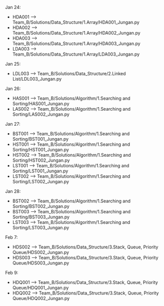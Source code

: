Jan 24: 
* HDA001 --> Team_B/Solutions/Data_Structure/1.Array/HDA001_Jungan.py
* HDA002 --> Team_B/Solutions/Data_Structure/1.Array/HDA002_Jungan.py
* HDA003 --> Team_B/Solutions/Data_Structure/1.Array/HDA003_Jungan.py
* LDA003 --> Team_B/Solutions/Data_Structure/1.Array/LDA003_Jungan.py

Jan 25:
* LDL003 --> Team_B/Solutions/Data_Structure/2.Linked List/LDL003_Jungan.py

Jan 26:
* HAS001 --> Team_B/Solutions/Algorithm/1.Searching and Sorting/HAS001_Jungan.py
* LAS002 --> Team_B/Solutions/Algorithm/1.Searching and Sorting/LAS002_Jungan.py

Jan 27:
* BST001 --> Team_B/Solutions/Algorithm/1.Searching and Sorting/BST001_Jungan.py
* HST001 --> Team_B/Solutions/Algorithm/1.Searching and Sorting/HST001_Jungan.py
* HST002 --> Team_B/Solutions/Algorithm/1.Searching and Sorting/HST002_Jungan.py
* LST001 --> Team_B/Solutions/Algorithm/1.Searching and Sorting/LST001_Jungan.py
* LST002 --> Team_B/Solutions/Algorithm/1.Searching and Sorting/LST002_Jungan.py

Jan 28:
* BST002 --> Team_B/Solutions/Algorithm/1.Searching and Sorting/BST002_Jungan.py
* BST003 --> Team_B/Solutions/Algorithm/1.Searching and Sorting/BST003_Jungan.py
* LST003 --> Team_B/Solutions/Algorithm/1.Searching and Sorting/LST003_Jungan.py

Feb 7:
* HDS002 --> Team_B/Solutions/Data_Structure/3.Stack, Queue, Priority Queue/HDS002_Jungan.py
* HDS003 --> Team_B/Solutions/Data_Structure/3.Stack, Queue, Priority Queue/HDS003_Jungan.py

Feb 9:
* HDQ001 --> Team_B/Solutions/Data_Structure/3.Stack, Queue, Priority Queue/HDQ001_Jungan.py
* HDQ002 --> Team_B/Solutions/Data_Structure/3.Stack, Queue, Priority Queue/HDQ002_Jungan.py
